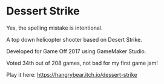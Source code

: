 # Dessert Strike

Yes, the spelling mistake is intentional. 

A top down helicopter shooter based on Desert Strike. 

Developed for Game Off 2017 using GameMaker Studio.

Voted 34th out of 208 games, not bad for my first game jam!

Play it here: https://hangrybear.itch.io/dessert-strike
